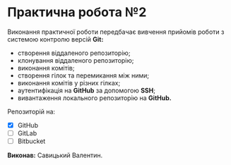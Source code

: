 # Практична робота №2

Виконання практичної роботи передбачає вивчення прийомів роботи з системою контролю версій **Git:** 

* створення віддаленого репозиторію;
* клонування віддаленого репозиторію;
* виконання комітів;
* створення гілок та перемикання між ними;
* виконання комітів у різних гілках;
* аутентифікація на **GitHub** за допомогою **SSH**;
* вивантаження локального репозиторію на **GitHub.**

Репозиторій на:

- [x] GitHub
- [ ] GitLab
- [ ] Bitbucket

**Виконав:** Савицький Валентин.